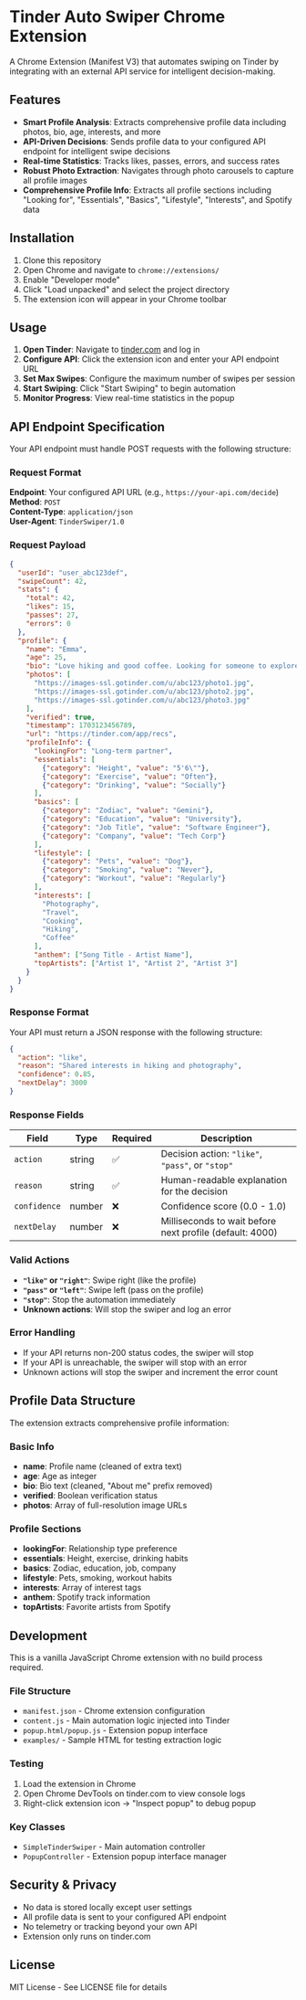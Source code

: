 # Tinder Auto Swiper Chrome Extension

A Chrome Extension (Manifest V3) that automates swiping on Tinder by integrating with an external API service for intelligent decision-making.

## Features

- **Smart Profile Analysis**: Extracts comprehensive profile data including photos, bio, age, interests, and more
- **API-Driven Decisions**: Sends profile data to your configured API endpoint for intelligent swipe decisions
- **Real-time Statistics**: Tracks likes, passes, errors, and success rates
- **Robust Photo Extraction**: Navigates through photo carousels to capture all profile images
- **Comprehensive Profile Info**: Extracts all profile sections including "Looking for", "Essentials", "Basics", "Lifestyle", "Interests", and Spotify data

## Installation

1. Clone this repository
2. Open Chrome and navigate to `chrome://extensions/`
3. Enable "Developer mode"
4. Click "Load unpacked" and select the project directory
5. The extension icon will appear in your Chrome toolbar

## Usage

1. **Open Tinder**: Navigate to [tinder.com](https://tinder.com) and log in
2. **Configure API**: Click the extension icon and enter your API endpoint URL
3. **Set Max Swipes**: Configure the maximum number of swipes per session
4. **Start Swiping**: Click "Start Swiping" to begin automation
5. **Monitor Progress**: View real-time statistics in the popup

## API Endpoint Specification

Your API endpoint must handle POST requests with the following structure:

### Request Format

**Endpoint**: Your configured API URL (e.g., `https://your-api.com/decide`)  
**Method**: `POST`  
**Content-Type**: `application/json`  
**User-Agent**: `TinderSwiper/1.0`

### Request Payload

```json
{
  "userId": "user_abc123def",
  "swipeCount": 42,
  "stats": {
    "total": 42,
    "likes": 15,
    "passes": 27,
    "errors": 0
  },
  "profile": {
    "name": "Emma",
    "age": 25,
    "bio": "Love hiking and good coffee. Looking for someone to explore the city with!",
    "photos": [
      "https://images-ssl.gotinder.com/u/abc123/photo1.jpg",
      "https://images-ssl.gotinder.com/u/abc123/photo2.jpg",
      "https://images-ssl.gotinder.com/u/abc123/photo3.jpg"
    ],
    "verified": true,
    "timestamp": 1703123456789,
    "url": "https://tinder.com/app/recs",
    "profileInfo": {
      "lookingFor": "Long-term partner",
      "essentials": [
        {"category": "Height", "value": "5'6\""},
        {"category": "Exercise", "value": "Often"},
        {"category": "Drinking", "value": "Socially"}
      ],
      "basics": [
        {"category": "Zodiac", "value": "Gemini"},
        {"category": "Education", "value": "University"},
        {"category": "Job Title", "value": "Software Engineer"},
        {"category": "Company", "value": "Tech Corp"}
      ],
      "lifestyle": [
        {"category": "Pets", "value": "Dog"},
        {"category": "Smoking", "value": "Never"},
        {"category": "Workout", "value": "Regularly"}
      ],
      "interests": [
        "Photography",
        "Travel",
        "Cooking",
        "Hiking",
        "Coffee"
      ],
      "anthem": ["Song Title - Artist Name"],
      "topArtists": ["Artist 1", "Artist 2", "Artist 3"]
    }
  }
}
```

### Response Format

Your API must return a JSON response with the following structure:

```json
{
  "action": "like",
  "reason": "Shared interests in hiking and photography",
  "confidence": 0.85,
  "nextDelay": 3000
}
```

### Response Fields

| Field | Type | Required | Description |
|-------|------|----------|-------------|
| `action` | string | ✅ | Decision action: `"like"`, `"pass"`, or `"stop"` |
| `reason` | string | ✅ | Human-readable explanation for the decision |
| `confidence` | number | ❌ | Confidence score (0.0 - 1.0) |
| `nextDelay` | number | ❌ | Milliseconds to wait before next profile (default: 4000) |

### Valid Actions

- **`"like"` or `"right"`**: Swipe right (like the profile)
- **`"pass"` or `"left"`**: Swipe left (pass on the profile)  
- **`"stop"`**: Stop the automation immediately
- **Unknown actions**: Will stop the swiper and log an error

### Error Handling

- If your API returns non-200 status codes, the swiper will stop
- If your API is unreachable, the swiper will stop with an error
- Unknown actions will stop the swiper and increment the error count

## Profile Data Structure

The extension extracts comprehensive profile information:

### Basic Info
- **name**: Profile name (cleaned of extra text)
- **age**: Age as integer
- **bio**: Bio text (cleaned, "About me" prefix removed)
- **verified**: Boolean verification status
- **photos**: Array of full-resolution image URLs

### Profile Sections
- **lookingFor**: Relationship type preference
- **essentials**: Height, exercise, drinking habits
- **basics**: Zodiac, education, job, company
- **lifestyle**: Pets, smoking, workout habits
- **interests**: Array of interest tags
- **anthem**: Spotify track information
- **topArtists**: Favorite artists from Spotify

## Development

This is a vanilla JavaScript Chrome extension with no build process required.

### File Structure
- `manifest.json` - Chrome extension configuration
- `content.js` - Main automation logic injected into Tinder
- `popup.html/popup.js` - Extension popup interface
- `examples/` - Sample HTML for testing extraction logic

### Testing
1. Load the extension in Chrome
2. Open Chrome DevTools on tinder.com to view console logs
3. Right-click extension icon → "Inspect popup" to debug popup

### Key Classes
- `SimpleTinderSwiper` - Main automation controller
- `PopupController` - Extension popup interface manager

## Security & Privacy

- No data is stored locally except user settings
- All profile data is sent to your configured API endpoint
- No telemetry or tracking beyond your own API
- Extension only runs on tinder.com

## License

MIT License - See LICENSE file for details